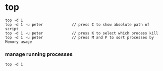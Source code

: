# top

```
top -d 1
top -d 1 -u peter             // press C to show absolute path of script
top -d 1 -u peter             // press K to select which process kill
top -d 1 -u peter             // press M and P to sort processes by Memory usage
```

### manage running processes
```
top -d 1
```